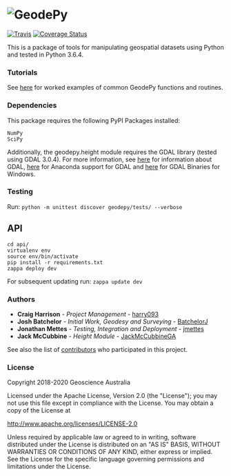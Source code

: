 # ![GeodePy](https://github.com/GeoscienceAustralia/GeodePy/blob/master/docs/geodepy-logo.png)

[![Travis](https://img.shields.io/travis/GeoscienceAustralia/GeodePy/master.svg?label=Travis%20CI)](https://travis-ci.org/GeoscienceAustralia/GeodePy) [![Coverage Status](https://coveralls.io/repos/github/GeoscienceAustralia/GeodePy/badge.svg)](https://coveralls.io/github/GeoscienceAustralia/GeodePy)

This is a package of tools for manipulating geospatial datasets using Python and tested in Python 3.6.4.

### Tutorials

See [here](https://github.com/GeoscienceAustralia/GeodePy/tree/master/docs/tutorials) for worked examples of common GeodePy functions and routines.

### Dependencies

This package requires the following PyPI Packages installed:

```
NumPy
SciPy
```

Additionally, the geodepy.height module requires the GDAL library (tested using GDAL 3.0.4). For more information, see [here](https://gdal.org/index.html) for information about GDAL, [here](https://anaconda.org/conda-forge/gdal) for Anaconda support for GDAL and [here](http://www.gisinternals.com/release.php) for GDAL Binaries for Windows.

### Testing

Run: `python -m unittest discover geodepy/tests/ --verbose`

## API

```
cd api/
virtualenv env
source env/bin/activate
pip install -r requirements.txt
zappa deploy dev
```

For subsequent updating run: `zappa update dev`

### Authors

* **Craig Harrison** - *Project Management* - [harry093](https://github.com/harry093)
* **Josh Batchelor** - *Initial Work, Geodesy and Surveying* - [BatchelorJ](https://github.com/BatchelorJ)
* **Jonathan Mettes** - *Testing, Integration and Deployment* - [jmettes](https://github.com/jmettes)
* **Jack McCubbine** - *Height Module* - [JackMcCubbineGA](https://github.com/JackMcCubbineGA)

See also the list of [contributors](https://github.com/GeoscienceAustralia/geodepy/graphs/contributors) who participated in this project.

### License

Copyright 2018-2020 Geoscience Australia

Licensed under the Apache License, Version 2.0 (the "License"); you may not use this file except in compliance with the License. You may obtain a copy of the License at

   http://www.apache.org/licenses/LICENSE-2.0

Unless required by applicable law or agreed to in writing, software distributed under the License is distributed on an "AS IS" BASIS, WITHOUT WARRANTIES OR CONDITIONS OF ANY KIND, either express or implied. See the License for the specific language governing permissions and limitations under the License.

